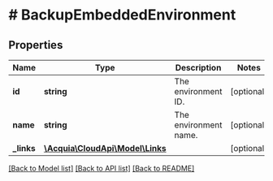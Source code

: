 # # BackupEmbeddedEnvironment

## Properties

Name | Type | Description | Notes
------------ | ------------- | ------------- | -------------
**id** | **string** | The environment ID. | [optional]
**name** | **string** | The environment name. | [optional]
**_links** | [**\Acquia\CloudApi\Model\Links**](Links.md) |  | [optional]

[[Back to Model list]](../../README.md#models) [[Back to API list]](../../README.md#endpoints) [[Back to README]](../../README.md)
